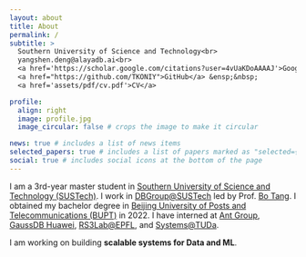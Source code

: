 ```yaml
---
layout: about
title: About
permalink: /
subtitle: >
  Southern University of Science and Technology<br>
  yangshen.deng@alayadb.ai<br>
  <a href='https://scholar.google.com/citations?user=4vUaKDoAAAAJ'>Google Scholar</a> &ensp;&nbsp;
  <a href="https://github.com/TKONIY">GitHub</a> &ensp;&nbsp; 
  <a href='assets/pdf/cv.pdf'>CV</a>

profile:
  align: right
  image: profile.jpg
  image_circular: false # crops the image to make it circular

news: true # includes a list of news items
selected_papers: true # includes a list of papers marked as "selected={true}"
social: true # includes social icons at the bottom of the page
---
```




I am a 3rd-year master student in [Southern University of Science and Technology (SUSTech)](https://www.sustech.edu.cn/). 
I work in [DBGroup@SUSTech](https://dbgroup.sustech.edu.cn/) led by Prof. [Bo Tang](https://acm.sustech.edu.cn/btang/).
I obtained my bachelor degree in [Beijing University of Posts and Telecommunications (BUPT)](https://www.bupt.edu.cn/) in 2022.
I have interned at [Ant Group](https://www.antgroup.com/), [GaussDB Huawei](https://www.huawei.com/), [RS3Lab@EPFL](https://rs3lab.github.io/), and [Systems@TUDa](https://www.informatik.tu-darmstadt.de/systems/systems_tuda/index.en.jsp).

I am working on building **scalable systems for Data and ML**. 

<!-- Put your address / P.O. box / other info right below your picture. You can also disable any of these elements by editing `profile` property of the YAML header of your `_pages/about.md`. Edit `_bibliography/papers.bib` and Jekyll will render your [publications page](/al-folio/publications/) automatically. -->
<!-- Link to your social media connections, too. This theme is set up to use [Font Awesome icons](https://fontawesome.com/) and [Academicons](https://jpswalsh.github.io/academicons/), like the ones below. Add your Facebook, Twitter, LinkedIn, Google Scholar, or just disable all of them. -->
